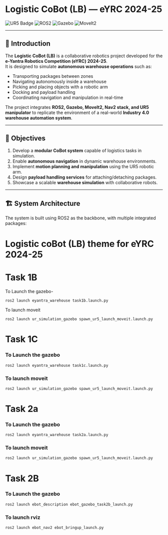 #  Logistic CoBot (LB) — eYRC 2024-25
![UR5 Badge](https://img.shields.io/badge/UR5-Universal%20Robots-blue)
![ROS2](https://img.shields.io/badge/ROS2-Humble-blue?logo=ros&logoColor=white)
![Gazebo](https://img.shields.io/badge/Gazebo-Simulation-orange?logo=ros)
![MoveIt2](https://img.shields.io/badge/MoveIt2-Robot%20Manipulation-green?logo=ros)

---

## 📌 Introduction  

The **Logistic CoBot (LB)** is a collaborative robotics project developed for the **e-Yantra Robotics Competition (eYRC) 2024-25**.  
It is designed to simulate **autonomous warehouse operations** such as:  

- Transporting packages between zones  
- Navigating autonomously inside a warehouse  
- Picking and placing objects with a robotic arm  
- Docking and payload handling  
- Coordinating navigation and manipulation in real-time  

The project integrates **ROS2, Gazebo, MoveIt2, Nav2 stack, and UR5 manipulator** to replicate the environment of a real-world **Industry 4.0 warehouse automation system**.  

---

## 🎯 Objectives  

1. Develop a **modular CoBot system** capable of logistics tasks in simulation.  
2. Enable **autonomous navigation** in dynamic warehouse environments.  
3. Implement **motion planning and manipulation** using the UR5 robotic arm.  
4. Design **payload handling services** for attaching/detaching packages.  
5. Showcase a scalable **warehouse simulation** with collaborative robots.  

---

## 🏗️ System Architecture  

The system is built using ROS2 as the backbone, with multiple integrated packages:  




# Logistic coBot (LB) theme for eYRC 2024-25



# Task 1B

To Launch the gazebo-


```sh
ros2 launch eyantra_warehouse task1b.launch.py
```
To launch moveit

```sh
ros2 launch ur_simulation_gazebo spawn_ur5_launch_moveit.launch.py 
```

# Task 1C

### To Launch the gazebo

```sh
ros2 launch eyantra_warehouse task1c.launch.py  
```

### To launch moveit
```sh
ros2 launch ur_simulation_gazebo spawn_ur5_launch_moveit.launch.py 
```

# Task 2a

### To Launch the gazebo

```sh
ros2 launch eyantra_warehouse task2a.launch.py  
```

### To launch moveit
```sh
ros2 launch ur_simulation_gazebo spawn_ur5_launch_moveit.launch.py 
```


# Task 2B

### To Launch the gazebo

```sh
ros2 launch ebot_description ebot_gazebo_task2b_launch.py
```



### To launch rviz
```sh
ros2 launch ebot_nav2 ebot_bringup_launch.py 
```
